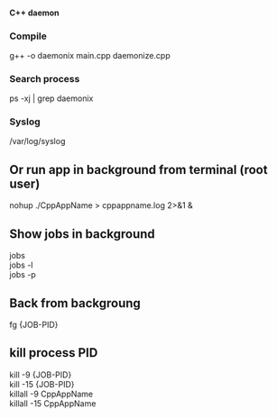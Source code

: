 #### C++ daemon

### Compile
g++ -o daemonix main.cpp daemonize.cpp

### Search process
ps -xj | grep daemonix

### Syslog
/var/log/syslog

## Or run app in background from terminal (root user)
nohup ./CppAppName > cppappname.log 2>&1 &

## Show jobs in background
jobs <br>
jobs -l <br>
jobs -p

## Back from backgroung
fg {JOB-PID}

## kill process PID
kill -9 {JOB-PID} <br>
kill -15 {JOB-PID} <br>
killall -9 CppAppName <br>
killall -15 CppAppName <br>

